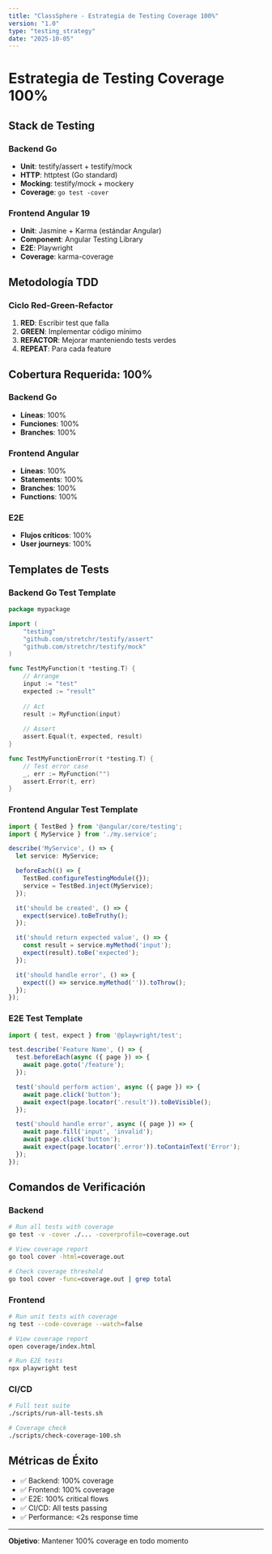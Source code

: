 ```yaml
---
title: "ClassSphere - Estrategia de Testing Coverage 100%"
version: "1.0"
type: "testing_strategy"
date: "2025-10-05"
---
```


# Estrategia de Testing Coverage 100%

## Stack de Testing

### Backend Go
- **Unit**: testify/assert + testify/mock
- **HTTP**: httptest (Go standard)
- **Mocking**: testify/mock + mockery
- **Coverage**: `go test -cover`

### Frontend Angular 19
- **Unit**: Jasmine + Karma (estándar Angular)
- **Component**: Angular Testing Library
- **E2E**: Playwright
- **Coverage**: karma-coverage

## Metodología TDD

### Ciclo Red-Green-Refactor
1. **RED**: Escribir test que falla
2. **GREEN**: Implementar código mínimo
3. **REFACTOR**: Mejorar manteniendo tests verdes
4. **REPEAT**: Para cada feature

## Cobertura Requerida: 100%

### Backend Go
- **Líneas**: 100%
- **Funciones**: 100%
- **Branches**: 100%

### Frontend Angular
- **Líneas**: 100%
- **Statements**: 100%
- **Branches**: 100%
- **Functions**: 100%

### E2E
- **Flujos críticos**: 100%
- **User journeys**: 100%

## Templates de Tests

### Backend Go Test Template
```go
package mypackage

import (
    "testing"
    "github.com/stretchr/testify/assert"
    "github.com/stretchr/testify/mock"
)

func TestMyFunction(t *testing.T) {
    // Arrange
    input := "test"
    expected := "result"
    
    // Act
    result := MyFunction(input)
    
    // Assert
    assert.Equal(t, expected, result)
}

func TestMyFunctionError(t *testing.T) {
    // Test error case
    _, err := MyFunction("")
    assert.Error(t, err)
}
```

### Frontend Angular Test Template
```typescript
import { TestBed } from '@angular/core/testing';
import { MyService } from './my.service';

describe('MyService', () => {
  let service: MyService;

  beforeEach(() => {
    TestBed.configureTestingModule({});
    service = TestBed.inject(MyService);
  });

  it('should be created', () => {
    expect(service).toBeTruthy();
  });

  it('should return expected value', () => {
    const result = service.myMethod('input');
    expect(result).toBe('expected');
  });

  it('should handle error', () => {
    expect(() => service.myMethod('')).toThrow();
  });
});
```

### E2E Test Template
```typescript
import { test, expect } from '@playwright/test';

test.describe('Feature Name', () => {
  test.beforeEach(async ({ page }) => {
    await page.goto('/feature');
  });

  test('should perform action', async ({ page }) => {
    await page.click('button');
    await expect(page.locator('.result')).toBeVisible();
  });

  test('should handle error', async ({ page }) => {
    await page.fill('input', 'invalid');
    await page.click('button');
    await expect(page.locator('.error')).toContainText('Error');
  });
});
```

## Comandos de Verificación

### Backend
```bash
# Run all tests with coverage
go test -v -cover ./... -coverprofile=coverage.out

# View coverage report
go tool cover -html=coverage.out

# Check coverage threshold
go tool cover -func=coverage.out | grep total
```

### Frontend
```bash
# Run unit tests with coverage
ng test --code-coverage --watch=false

# View coverage report
open coverage/index.html

# Run E2E tests
npx playwright test
```

### CI/CD
```bash
# Full test suite
./scripts/run-all-tests.sh

# Coverage check
./scripts/check-coverage-100.sh
```

## Métricas de Éxito

- ✅ Backend: 100% coverage
- ✅ Frontend: 100% coverage
- ✅ E2E: 100% critical flows
- ✅ CI/CD: All tests passing
- ✅ Performance: <2s response time

---

**Objetivo**: Mantener 100% coverage en todo momento
